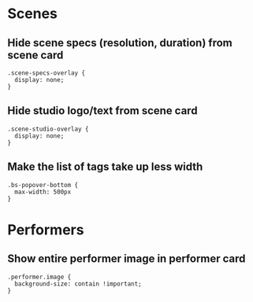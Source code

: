 # Scenes

## Hide scene specs (resolution, duration) from scene card

```
.scene-specs-overlay {
  display: none;
}
```

## Hide studio logo/text from scene card

```
.scene-studio-overlay {
  display: none;
}
```
## Make the list of tags take up less width
```
.bs-popover-bottom {
  max-width: 500px
}
```

# Performers

## Show entire performer image in performer card

```
.performer.image {
  background-size: contain !important;
}
```